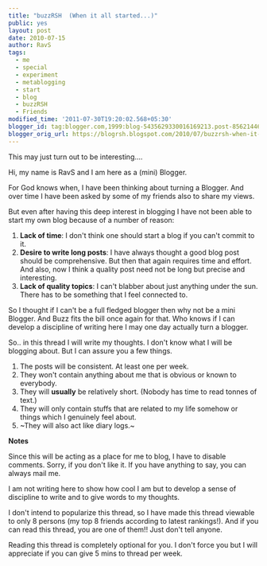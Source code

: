 ```yaml
---
title: "buzzRSH  (When it all started...)"
public: yes
layout: post
date: 2010-07-15
author: RavS
tags:
  - me
  - special
  - experiment
  - metablogging
  - start
  - blog
  - buzzRSH
  - Friends
modified_time: '2011-07-30T19:20:02.568+05:30'
blogger_id: tag:blogger.com,1999:blog-5435629330016169213.post-85621446573780874
blogger_orig_url: https://blogrsh.blogspot.com/2010/07/buzzrsh-when-it-all-started.html
---
```


This may just turn out to be interesting....

Hi, my name is RavS and I am here as a (mini) Blogger.

For God knows when, I have been thinking about turning a Blogger. And over time I have been asked by some of my friends also to share my views.

But even after having this deep interest in blogging I have not been able to start my own blog because of a number of reason:

1.  **Lack of time**: I don't think one should start a blog if you can't commit to it.
2.  **Desire to write long posts**: I have always thought a good blog post should be comprehensive. But then that again requires time and effort. And also, now I think a quality post need not be long but precise and interesting.
3.  **Lack of quality topics**: I can't blabber about just anything under the sun. There has to be something that I feel connected to.

So I thought if I can't be a full fledged blogger then why not be a mini Blogger. And Buzz fits the bill once again for that. Who knows if I can develop a discipline of writing here I may one day actually turn a blogger.

So.. in this thread I will write my thoughts. I don't know what I will be blogging about. But I can assure you a few things.

1.  The posts will be consistent. At least one per week.
2.  They won't contain anything about me that is obvious or known to everybody.
3.  They will **usually** be relatively short. (Nobody has time to read tonnes of text.)
4.  They will only contain stuffs that are related to my life somehow or things which I genuinely feel about.
5.  ~They will also act like diary logs.~

**Notes**

Since this will be acting as a place for me to blog, I have to disable comments. Sorry, if you don't like it. If you have anything to say, you can always mail me.

I am not writing here to show how cool I am but to develop a sense of discipline to write and to give words to my thoughts.

I don't intend to popularize this thread, so I have made this thread viewable to only 8 persons (my top 8 friends according to latest rankings!). And if you can read this thread, you are one of them!! Just don't tell anyone.

Reading this thread is completely optional for you. I don't force you but I will appreciate if you can give 5 mins to thread per week.
